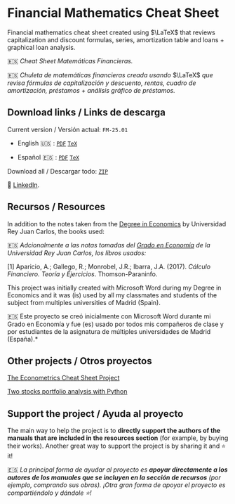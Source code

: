 # Financial Mathematics Cheat Sheet

Financial mathematics cheat sheet created using $\LaTeX$ that reviews capitalization and discount formulas, series, amortization table and loans + graphical loan analysis.

:es: *Cheat Sheet Matemáticas Financieras.*

:es: *Chuleta de matemáticas financieras creada usando* $\LaTeX$ *que revisa fórmulas de capitalización y descuento, rentas, cuadro de amortización, préstamos + análisis gráfico de préstamos.*

## Download links / Links de descarga

Current version / Versión actual: `FM-25.01`

* English :us: : [`PDF`](https://raw.githubusercontent.com/marcelomijas/financial-math-cheatsheet/main/financial-math-cheatsheet-en.pdf) [`TeX`](https://raw.githubusercontent.com/marcelomijas/financial-math-cheatsheet/main/financial-math-cheatsheet-en.tex)

* Español :es: : [`PDF`](https://raw.githubusercontent.com/marcelomijas/financial-math-cheatsheet/main/financial-math-cheatsheet-es.pdf) [`TeX`](https://raw.githubusercontent.com/marcelomijas/financial-math-cheatsheet/main/financial-math-cheatsheet-es.tex)

Download all / Descargar todo: [`ZIP`](https://github.com/marcelomijas/financial-math-cheatsheet/archive/refs/heads/main.zip)

:triangular_flag_on_post: [LinkedIn](https://www.linkedin.com/in/marcelomorenop/).

## Recursos / Resources

In addition to the notes taken from the [Degree in Economics](https://www.urjc.es/universidad/calidad/560-economia) by Universidad Rey Juan Carlos, the books used:

:es: *Adcionalmente a las notas tomadas del [Grado en Economía](https://www.urjc.es/universidad/calidad/560-economia) de la Universidad Rey Juan Carlos, los libros usados:*

[1] Aparicio, A.; Gallego, R.; Monrobel, J.R.; Ibarra, J.A. (2017). *Cálculo Financiero. Teoría y Ejercicios*. Thomson-Paraninfo.

This project was initially created with Microsoft Word during my Degree in Economics and it was (is) used by all my classmates and students of the subject from multiples universities of Madrid (Spain).

:es: Este proyecto se creó inicialmente con Microsoft Word durante mi Grado en Economía y fue (es) usado por todos mis compañeros de clase y por estudiantes de la asignatura de múltiples universidades de Madrid (España).* 

## Other projects / Otros proyectos

[The Econometrics Cheat Sheet Project](https://github.com/marcelomijas/econometrics-cheatsheet)

[Two stocks portfolio analysis with Python](https://github.com/marcelomijas/two_stocks_portfolio)

## Support the project / Ayuda al proyecto

The main way to help the project is to **directly support the authors of the manuals that are included in the resources section** (for example, by buying their works). Another great way to support the project is by sharing it and :star: it!

:es: *La principal forma de ayudar al proyecto es **apoyar directamente a los autores de los manuales que se incluyen en la sección de recursos** (por ejemplo, comprando sus obras). ¡Otra gran forma de apoyar el proyecto es compartiéndolo y dándole :star:!*
